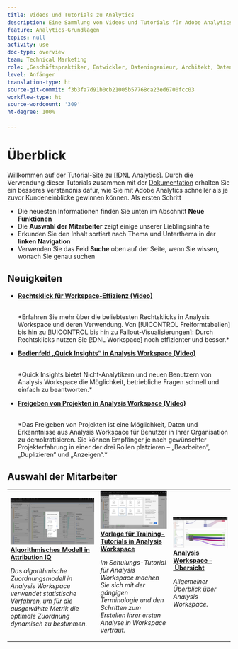 ```yaml
---
title: Videos und Tutorials zu Analytics
description: Eine Sammlung von Videos und Tutorials für Adobe Analytics.
feature: Analytics-Grundlagen
topics: null
activity: use
doc-type: overview
team: Technical Marketing
role: „Geschäftspraktiker, Entwickler, Dateningenieur, Architekt, Datenarchitekt, Administrator, Leiter“
level: Anfänger
translation-type: ht
source-git-commit: f3b3fa7d91b0cb21005b57768ca23ed6700fcc03
workflow-type: ht
source-wordcount: '309'
ht-degree: 100%

---
```



# Überblick

Willkommen auf der Tutorial-Site zu [!DNL Analytics].  Durch die Verwendung dieser Tutorials zusammen mit der [Dokumentation](https://docs.adobe.com/content/help/de-DE/analytics/landing/home.html) erhalten Sie ein besseres Verständnis dafür, wie Sie mit Adobe Analytics schneller als je zuvor Kundeneinblicke gewinnen können.  Als ersten Schritt
* Die neuesten Informationen finden Sie unten im Abschnitt **Neue Funktionen**
* Die **Auswahl der Mitarbeiter** zeigt einige unserer Lieblingsinhalte
* Erkunden Sie den Inhalt sortiert nach Thema und Unterthema in der **linken Navigation**
* Verwenden Sie das Feld **Suche** oben auf der Seite, wenn Sie wissen, wonach Sie genau suchen

## Neuigkeiten

* **[Rechtsklick für Workspace-Effizienz (Video)](analysis-workspace/navigating-workspace-projects/right-click-for-workspace-efficiency.md)**

   <br>
   *Erfahren Sie mehr über die beliebtesten Rechtsklicks in Analysis Workspace und deren Verwendung. Von [!UICONTROL Freiformtabellen] bis hin zu [!UICONTROL  bis hin zu Fallout-Visualisierungen]: Durch Rechtsklicks nutzen Sie [!DNL Workspace] noch effizienter und besser.*

* **[Bedienfeld „Quick Insights“ in Analysis Workspace (Video)](analysis-workspace/using-panels/quick-insights-panel-in-analysis-workspace.md)**

   <br>
   *Quick Insights bietet Nicht-Analytikern und neuen Benutzern von Analysis Workspace die Möglichkeit, betriebliche Fragen schnell und einfach zu beantworten.*

* **[Freigeben von Projekten in Analysis Workspace (Video)](analysis-workspace/curate-and-share-projects/project-sharing-in-analysis-workspace.md)**

   <br>
   *Das Freigeben von Projekten ist eine Möglichkeit, Daten und Erkenntnisse aus Analysis Workspace für Benutzer in Ihrer Organisation zu demokratisieren. Sie können Empfänger je nach gewünschter Projekterfahrung in einer der drei Rollen platzieren – „Bearbeiten“, „Duplizieren“ und „Anzeigen“.*

## Auswahl der Mitarbeiter

<table>
<tr>
  <td>
    <a href="analysis-workspace/attribution-iq/algorithmic-model-in-attribution-iq.md">
      <img alt="Algorithmisches Modell in Attribution IQ" src="assets/36205.jpg" />
    </a>
    <div>
      <a href="analysis-workspace/attribution-iq/algorithmic-model-in-attribution-iq.md">
    <strong>Algorithmisches Modell in Attribution IQ</strong>
    </a>
    </div>
    <p>
    <em>Das algorithmische Zuordnungsmodell in Analysis Workspace verwendet statistische Verfahren, um für die ausgewählte Metrik die optimale Zuordnung dynamisch zu bestimmen.</em>
    <p>
  </td>
   <td>
    <a href="analysis-workspace/navigating-workspace-projects/training-tutorial-template-in-analysis-workspace.md">
      <img alt="Vorlage für Training-Tutorials in Analysis Workspace" src="assets/33773.jpg" />
    </a>
    <div>
      <a href="analysis-workspace/navigating-workspace-projects/training-tutorial-template-in-analysis-workspace.md">
    <strong>Vorlage für Training-Tutorials in Analysis Workspace</strong>
    </a>
    </div>
    <p>
    <em>Im Schulungs-Tutorial für Analysis Workspace machen Sie sich mit der gängigen Terminologie und den Schritten zum Erstellen Ihrer ersten Analyse in Workspace vertraut.</em>
    <p>
  </td>
  <td>
    <a href="analysis-workspace/analysis-workspace-basics/analysis-workspace-overview.md">
      <img alt="Miniaturbild für das Video „Übersicht zu Analysis Workspace“" src="assets/thumb_analysis-workspace-overview.png" />
    </a>
    <div>
      <a href="analysis-workspace/analysis-workspace-basics/analysis-workspace-overview.md">
    <strong>Analysis Workspace – Übersicht</strong>
    </a>
    </div>
    <p>
    <em>Allgemeiner Überblick über Analysis Workspace.</em>
    <p>
  </td>
</tr>
</table>
